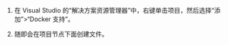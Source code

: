 1. 在 Visual Studio 的“解决方案资源管理器”中，右键单击项目，然后选择“添加”>“Docker 支持”。

2. 随即会在项目节点下面创建文件。

<!---HONumber=Mooncake_0711_2016-->